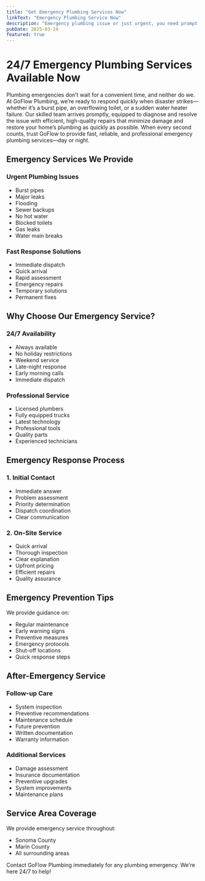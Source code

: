```yaml
---
title: "Get Emergency Plumbing Services Now"
linkText: "Emergency Plumbing Service Now"
description: "Emergency plumbing issue or just urgent, you need prompt help with upfront pricing. We are on our way as soon as you call."
pubDate: 2025-03-24
featured: true
---
```


# 24/7 Emergency Plumbing Services Available Now

Plumbing emergencies don’t wait for a convenient time, and neither do we. At GoFlow Plumbing, we’re ready to respond quickly when disaster strikes—whether it’s a burst pipe, an overflowing toilet, or a sudden water heater failure. Our skilled team arrives promptly, equipped to diagnose and resolve the issue with efficient, high-quality repairs that minimize damage and restore your home’s plumbing as quickly as possible. When every second counts, trust GoFlow to provide fast, reliable, and professional emergency plumbing services—day or night.

## Emergency Services We Provide

### Urgent Plumbing Issues
- Burst pipes
- Major leaks
- Flooding
- Sewer backups
- No hot water
- Blocked toilets
- Gas leaks
- Water main breaks

### Fast Response Solutions
- Immediate dispatch
- Quick arrival
- Rapid assessment
- Emergency repairs
- Temporary solutions
- Permanent fixes

## Why Choose Our Emergency Service?

### 24/7 Availability
- Always available
- No holiday restrictions
- Weekend service
- Late-night response
- Early morning calls
- Immediate dispatch

### Professional Service
- Licensed plumbers
- Fully equipped trucks
- Latest technology
- Professional tools
- Quality parts
- Experienced technicians

## Emergency Response Process

### 1. Initial Contact
- Immediate answer
- Problem assessment
- Priority determination
- Dispatch coordination
- Clear communication

### 2. On-Site Service
- Quick arrival
- Thorough inspection
- Clear explanation
- Upfront pricing
- Efficient repairs
- Quality assurance

## Emergency Prevention Tips

We provide guidance on:
- Regular maintenance
- Early warning signs
- Preventive measures
- Emergency protocols
- Shut-off locations
- Quick response steps

## After-Emergency Service

### Follow-up Care
- System inspection
- Preventive recommendations
- Maintenance schedule
- Future prevention
- Written documentation
- Warranty information

### Additional Services
- Damage assessment
- Insurance documentation
- Preventive upgrades
- System improvements
- Maintenance plans

## Service Area Coverage

We provide emergency service throughout:
- Sonoma County
- Marin County
- All surrounding areas

Contact GoFlow Plumbing immediately for any plumbing emergency. We're here 24/7 to help!
